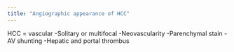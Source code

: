 ```yaml
---
title: "Angiographic appearance of HCC"
---
```

HCC = vascular
-Solitary or multifocal
-Neovascularity
-Parenchymal stain
-AV shunting
-Hepatic and portal thrombus


